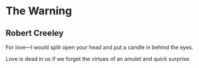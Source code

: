 # The Warning
## Robert Creeley
For love—I would
split open your head and put
a candle in
behind the eyes.

Love is dead in us
if we forget
the virtues of an amulet
and quick surprise.